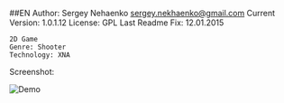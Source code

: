 ##EN
	Author: Sergey Nehaenko <sergey.nekhaenko@gmail.com>
	Current Version: 1.0.1.12
	License: GPL
	Last Readme Fix: 12.01.2015

	2D Game
	Genre: Shooter
	Technology: XNA

Screenshot:

![Demo](http://static.archeinfo.ru/git/2dscreenshot.png)
